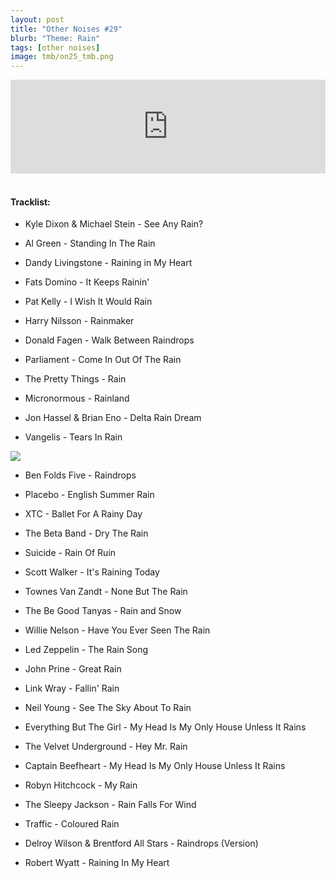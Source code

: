 ```yaml
---
layout: post
title: "Other Noises #29"
blurb: "Theme: Rain"
tags: [other noises]
image: tmb/on25_tmb.png
---
```


<iframe scrolling="no" id="hearthis_at_track_3028282" width="100%" height="150" src="https://hearthis.at/embed/3028282/transparent_black/?hcolor=&color=&style=2&block_size=2&block_space=1&background=1&waveform=0&cover=0&autoplay=0&css=" frameborder="0" allowtransparency allow="autoplay"><p>Listen to <a href="https://hearthis.at/zerocc/other-noises-29-251018-rain/" target="_blank">Other Noises #29 (25/10/18) - RAIN</a> <span>by</span><a href="https://hearthis.at/zerocc/" target="_blank" >Zero</a> <span>on</span> <a href="https://hearthis.at/" target="_blank">hearthis.at</a></p></iframe>
&nbsp;

#### Tracklist:

- Kyle Dixon & Michael Stein - See Any Rain?

- Al Green - Standing In The Rain
- Dandy Livingstone - Raining in My Heart
- Fats Domino - It Keeps Rainin'
- Pat Kelly - I Wish It Would Rain

- Harry Nilsson - Rainmaker
- Donald Fagen - Walk Between Raindrops
- Parliament - Come In Out Of The Rain

- The Pretty Things - Rain
- Micronormous - Rainland
- Jon Hassel & Brian Eno - Delta Rain Dream
- Vangelis - Tears In Rain

![](https://lh3.googleusercontent.com/rxPHNSokKQGoeFFaoTIbZYCoD8my8QOqE1LD5ebhE2y7L1y4cIgezgrkesYH1PxktLAiibBTTzGJsJ5SsJm59EzpnW6JSIv6mCqxuzjPXx0qK_dsTwq9sWoX2bZVQjNg6UBChJaDYHFP5KJTfR5gySBsGYDpD1f9arKOvAAbjAwZVJLRXTv-lmoQmJ-9MyUrMjH_9WAah2agcimaVU2z_leKjIqIEPIo64XIfDq-Qmtmsakv1THIt06YvHLP7XMmpIRcgDrXm6X-1zzxucl-4iY9W4g3s02dS-7cf4alkqwHQ32pvbTUnvzt_M4GYanrTmpe3LnvvQI_jxDtnljHBOf0FLenrpADnO7we1jBI_aNRRsYmLV43ZKWzUtdrMaQdGaY9FeO6M-3dvsvK9CyLPotddbhNRtgGNNHp0yFnQNTi6MfIw5i3TKil5qsQPGe3fxXK5-Rc1-dKcVMnh7Z1im1aUkgfoJV3q_mELITR8XygZlJsuZ1ax4iS9PZrqfE8DHp7lHxjOeak04Zvq2MipfKaRg7MKIphT1RqM2lz4SF3IkIg5Z0JmmB0wcSq6nACftFruzySfDyBpjQORtNykL988khu6B0t71VCUSrMF52FlEhr7y2VOnIFpOP6C59ZHIX0u_4TfM1Y5A-asjV3VK1=s600-no)

- Ben Folds Five - Raindrops
- Placebo - English Summer Rain
- XTC - Ballet For A Rainy Day

- The Beta Band - Dry The Rain
- Suicide - Rain Of Ruin
- Scott Walker - It's Raining Today

- Townes Van Zandt - None But The Rain
- The Be Good Tanyas - Rain and Snow
- Willie Nelson - Have You Ever Seen The Rain

- Led Zeppelin - The Rain Song
- John Prine - Great Rain
- Link Wray - Fallin' Rain
- Neil Young - See The Sky About To Rain

- Everything But The Girl - My Head Is My Only House Unless It Rains
- The Velvet Underground - Hey Mr. Rain
- Captain Beefheart - My Head Is My Only House Unless It Rains

- Robyn Hitchcock - My Rain
- The Sleepy Jackson - Rain Falls For Wind
- Traffic - Coloured Rain
- Delroy Wilson & Brentford All Stars - Raindrops (Version)

- Robert Wyatt - Raining In My Heart
